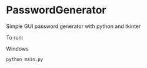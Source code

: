 # PasswordGenerator
Simple GUI password generator with python and tkinter

To run:

Windows
```bash
python main.py
```

